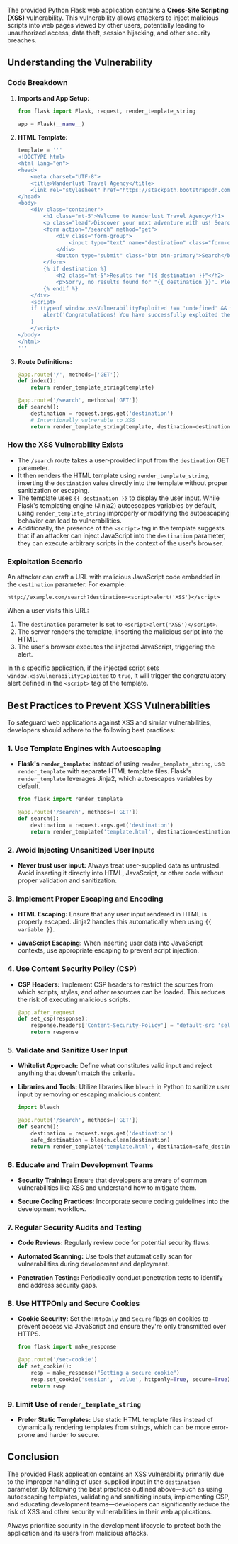 The provided Python Flask web application contains a **Cross-Site Scripting (XSS)** vulnerability. This vulnerability allows attackers to inject malicious scripts into web pages viewed by other users, potentially leading to unauthorized access, data theft, session hijacking, and other security breaches.

## Understanding the Vulnerability

### Code Breakdown

1. **Imports and App Setup:**
   ```python
   from flask import Flask, request, render_template_string

   app = Flask(__name__)
   ```

2. **HTML Template:**
   ```python
   template = '''
   <!DOCTYPE html>
   <html lang="en">
   <head>
       <meta charset="UTF-8">
       <title>Wanderlust Travel Agency</title>
       <link rel="stylesheet" href="https://stackpath.bootstrapcdn.com/bootstrap/4.5.0/css/bootstrap.min.css">
   </head>
   <body>
       <div class="container">
           <h1 class="mt-5">Welcome to Wanderlust Travel Agency</h1>
           <p class="lead">Discover your next adventure with us! Search for exciting destinations below.</p>
           <form action="/search" method="get">
               <div class="form-group">
                   <input type="text" name="destination" class="form-control" placeholder="Enter your dream destination">
               </div>
               <button type="submit" class="btn btn-primary">Search</button>
           </form>
           {% if destination %}
               <h2 class="mt-5">Results for "{{ destination }}"</h2>
               <p>Sorry, no results found for "{{ destination }}". Please try another destination.</p>
           {% endif %}
       </div>
       <script>
       if (typeof window.xssVulnerabilityExploited !== 'undefined' && window.xssVulnerabilityExploited === true) {
           alert('Congratulations! You have successfully exploited the XSS vulnerability.');
       }
       </script>
   </body>
   </html>
   '''
   ```

3. **Route Definitions:**
   ```python
   @app.route('/', methods=['GET'])
   def index():
       return render_template_string(template)

   @app.route('/search', methods=['GET'])
   def search():
       destination = request.args.get('destination')
       # Intentionally vulnerable to XSS
       return render_template_string(template, destination=destination)
   ```

### How the XSS Vulnerability Exists

- The `/search` route takes a user-provided input from the `destination` GET parameter.
- It then renders the HTML template using `render_template_string`, inserting the `destination` value directly into the template without proper sanitization or escaping.
- The template uses `{{ destination }}` to display the user input. While Flask's templating engine (Jinja2) autoescapes variables by default, using `render_template_string` improperly or modifying the autoescaping behavior can lead to vulnerabilities.
- Additionally, the presence of the `<script>` tag in the template suggests that if an attacker can inject JavaScript into the `destination` parameter, they can execute arbitrary scripts in the context of the user's browser.

### Exploitation Scenario

An attacker can craft a URL with malicious JavaScript code embedded in the `destination` parameter. For example:

```
http://example.com/search?destination=<script>alert('XSS')</script>
```

When a user visits this URL:

1. The `destination` parameter is set to `<script>alert('XSS')</script>`.
2. The server renders the template, inserting the malicious script into the HTML.
3. The user's browser executes the injected JavaScript, triggering the alert.

In this specific application, if the injected script sets `window.xssVulnerabilityExploited` to `true`, it will trigger the congratulatory alert defined in the `<script>` tag of the template.

## Best Practices to Prevent XSS Vulnerabilities

To safeguard web applications against XSS and similar vulnerabilities, developers should adhere to the following best practices:

### 1. **Use Template Engines with Autoescaping**

- **Flask's `render_template`:** Instead of using `render_template_string`, use `render_template` with separate HTML template files. Flask's `render_template` leverages Jinja2, which autoescapes variables by default.
  
  ```python
  from flask import render_template

  @app.route('/search', methods=['GET'])
  def search():
      destination = request.args.get('destination')
      return render_template('template.html', destination=destination)
  ```

### 2. **Avoid Injecting Unsanitized User Inputs**

- **Never trust user input:** Always treat user-supplied data as untrusted. Avoid inserting it directly into HTML, JavaScript, or other code without proper validation and sanitization.

### 3. **Implement Proper Escaping and Encoding**

- **HTML Escaping:** Ensure that any user input rendered in HTML is properly escaped. Jinja2 handles this automatically when using `{{ variable }}`.
  
- **JavaScript Escaping:** When inserting user data into JavaScript contexts, use appropriate escaping to prevent script injection.

### 4. **Use Content Security Policy (CSP)**

- **CSP Headers:** Implement CSP headers to restrict the sources from which scripts, styles, and other resources can be loaded. This reduces the risk of executing malicious scripts.

  ```python
  @app.after_request
  def set_csp(response):
      response.headers['Content-Security-Policy'] = "default-src 'self'"
      return response
  ```

### 5. **Validate and Sanitize User Input**

- **Whitelist Approach:** Define what constitutes valid input and reject anything that doesn't match the criteria.
  
- **Libraries and Tools:** Utilize libraries like `bleach` in Python to sanitize user input by removing or escaping malicious content.

  ```python
  import bleach

  @app.route('/search', methods=['GET'])
  def search():
      destination = request.args.get('destination')
      safe_destination = bleach.clean(destination)
      return render_template('template.html', destination=safe_destination)
  ```

### 6. **Educate and Train Development Teams**

- **Security Training:** Ensure that developers are aware of common vulnerabilities like XSS and understand how to mitigate them.
  
- **Secure Coding Practices:** Incorporate secure coding guidelines into the development workflow.

### 7. **Regular Security Audits and Testing**

- **Code Reviews:** Regularly review code for potential security flaws.
  
- **Automated Scanning:** Use tools that automatically scan for vulnerabilities during development and deployment.
  
- **Penetration Testing:** Periodically conduct penetration tests to identify and address security gaps.

### 8. **Use HTTPOnly and Secure Cookies**

- **Cookie Security:** Set the `HttpOnly` and `Secure` flags on cookies to prevent access via JavaScript and ensure they're only transmitted over HTTPS.

  ```python
  from flask import make_response

  @app.route('/set-cookie')
  def set_cookie():
      resp = make_response("Setting a secure cookie")
      resp.set_cookie('session', 'value', httponly=True, secure=True)
      return resp
  ```

### 9. **Limit Use of `render_template_string`**

- **Prefer Static Templates:** Use static HTML template files instead of dynamically rendering templates from strings, which can be more error-prone and harder to secure.

## Conclusion

The provided Flask application contains an XSS vulnerability primarily due to the improper handling of user-supplied input in the `destination` parameter. By following the best practices outlined above—such as using autoescaping templates, validating and sanitizing inputs, implementing CSP, and educating development teams—developers can significantly reduce the risk of XSS and other security vulnerabilities in their web applications.

Always prioritize security in the development lifecycle to protect both the application and its users from malicious attacks.